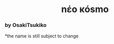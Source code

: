 <center>
  <h1>nέo κósmo</h1>
</center>

<h3>by OsakiTsukiko</h3>
<p>*the name is still subject to change</p>